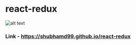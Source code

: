 # react-redux

![alt text](https://i.imgur.com/K7dSZ3y.jpg)

### Link - https://shubhamd99.github.io/react-redux


